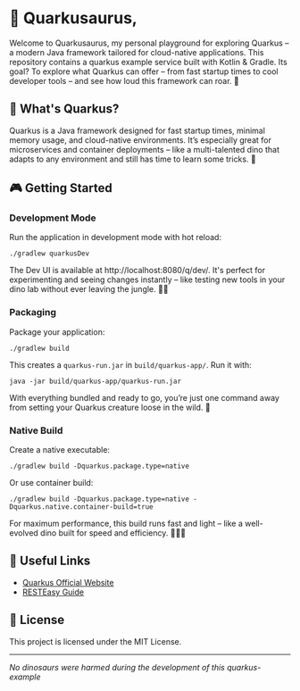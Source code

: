 # 🦖 Quarkusaurus‚

Welcome to Quarkusaurus, my personal playground for exploring Quarkus –
a modern Java framework tailored for cloud-native applications.
This repository contains a quarkus example service built with Kotlin & Gradle.
Its goal? To explore what Quarkus can offer –
from fast startup times to cool developer tools –
and see how loud this framework can roar. 🦕

## 🌟 What's Quarkus?

Quarkus is a Java framework designed for fast startup times,
minimal memory usage, and cloud-native environments.
It’s especially great for microservices and container deployments –
like a multi-talented dino that adapts to any
environment and still has time to learn some tricks. 🦖

## 🎮 Getting Started

### Development Mode

Run the application in development mode with hot reload:

```shell script
./gradlew quarkusDev
```

The Dev UI is available at http://localhost:8080/q/dev/. It's perfect for experimenting and seeing changes instantly –
like testing new tools in your dino lab without ever leaving the jungle. 🧪🌴

### Packaging

Package your application:

```shell script
./gradlew build
```

This creates a `quarkus-run.jar` in `build/quarkus-app/`. Run it with:

```shell script
java -jar build/quarkus-app/quarkus-run.jar
```

With everything bundled and ready to go, you’re just one command away
from setting your Quarkus creature loose in the wild. 🦕

### Native Build

Create a native executable:

```shell script
./gradlew build -Dquarkus.package.type=native
```

Or use container build:

```shell script
./gradlew build -Dquarkus.package.type=native -Dquarkus.native.container-build=true
```

For maximum performance, this build runs fast and light –
like a well-evolved dino built for speed and efficiency. 🏃‍♂️🦖

## 🔗 Useful Links

- [Quarkus Official Website](https://quarkus.io/)
- [RESTEasy Guide](https://quarkus.io/guides/resteasy)

## 🎨 License

This project is licensed under the MIT License.

--- 

*No dinosaurs were harmed during the development of this quarkus-example*